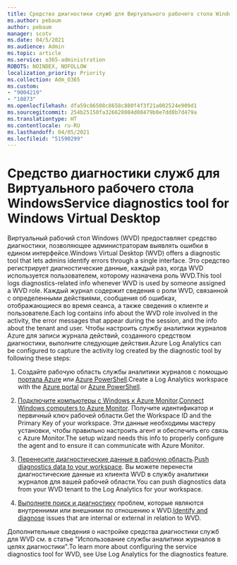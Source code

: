 ```yaml
---
title: Средство диагностики служб для Виртуального рабочего стола Windows
ms.author: pebaum
author: pebaum
manager: scotv
ms.date: 04/5/2021
ms.audience: Admin
ms.topic: article
ms.service: o365-administration
ROBOTS: NOINDEX, NOFOLLOW
localization_priority: Priority
ms.collection: Adm_O365
ms.custom:
- "9004219"
- "10873"
ms.openlocfilehash: dfa59c86508c8658c880f4f3f21a002524e909d1
ms.sourcegitcommit: 254b25150fa326628084d08479b0e7dd8b7d479a
ms.translationtype: HT
ms.contentlocale: ru-RU
ms.lasthandoff: 04/05/2021
ms.locfileid: "51590299"
---
```

# <a name="service-diagnostics-tool-for-windows-virtual-desktop"></a><span data-ttu-id="fca97-102">Средство диагностики служб для Виртуального рабочего стола Windows</span><span class="sxs-lookup"><span data-stu-id="fca97-102">Service diagnostics tool for Windows Virtual Desktop</span></span>

<span data-ttu-id="fca97-103">Виртуальный рабочий стол Windows (WVD) предоставляет средство диагностики, позволяющее администраторам выявлять ошибки в едином интерфейсе.</span><span class="sxs-lookup"><span data-stu-id="fca97-103">Windows Virtual Desktop (WVD) offers a diagnostic tool that lets admins identify errors through a single interface.</span></span> <span data-ttu-id="fca97-104">Это средство регистрирует диагностические данные, каждый раз, когда WVD используется пользователем, которому назначена роль WVD.</span><span class="sxs-lookup"><span data-stu-id="fca97-104">This tool logs diagnostics-related info whenever WVD is used by someone assigned a WVD role.</span></span> <span data-ttu-id="fca97-105">Каждый журнал содержит сведения о роли WVD, связанной с определенными действиями, сообщения об ошибках, отображающиеся во время сеанса, а также сведения о клиенте и пользователе.</span><span class="sxs-lookup"><span data-stu-id="fca97-105">Each log contains info about the WVD role involved in the activity, the error messages that appear during the session, and the info about the tenant and user.</span></span> <span data-ttu-id="fca97-106">Чтобы настроить службу аналитики журналов Azure для записи журнала действий, созданного средством диагностики, выполните следующие действия.</span><span class="sxs-lookup"><span data-stu-id="fca97-106">Azure Log Analytics can be configured to capture the activity log created by the diagnostic tool by following these steps:</span></span>

1. <span data-ttu-id="fca97-107">Создайте рабочую область службы аналитики журналов с помощью [портала Azure](https://go.microsoft.com/fwlink/?linkid=2129500) или [Azure PowerShell](https://go.microsoft.com/fwlink/?linkid=2129501).</span><span class="sxs-lookup"><span data-stu-id="fca97-107">Create a Log Analytics workspace with the [Azure portal](https://go.microsoft.com/fwlink/?linkid=2129500) or [Azure PowerShell](https://go.microsoft.com/fwlink/?linkid=2129501).</span></span>

1. <span data-ttu-id="fca97-108">[Подключите компьютеры с Windows к Azure Monitor](https://go.microsoft.com/fwlink/?linkid=2129913).</span><span class="sxs-lookup"><span data-stu-id="fca97-108">[Connect Windows computers to Azure Monitor](https://go.microsoft.com/fwlink/?linkid=2129913).</span></span> <span data-ttu-id="fca97-109">Получите идентификатор и первичный ключ рабочей области.</span><span class="sxs-lookup"><span data-stu-id="fca97-109">Get the Workspace ID and the Primary Key of your workspace.</span></span> <span data-ttu-id="fca97-110">Эти данные необходимы мастеру установки, чтобы правильно настроить агент и обеспечить его связь с Azure Monitor.</span><span class="sxs-lookup"><span data-stu-id="fca97-110">The setup wizard needs this info to properly configure the agent and to ensure it can communicate with Azure Monitor.</span></span>

1. <span data-ttu-id="fca97-111">[Перенесите диагностические данные в рабочую область](https://go.microsoft.com/fwlink/?linkid=2128284).</span><span class="sxs-lookup"><span data-stu-id="fca97-111">[Push diagnostics data to your workspace](https://go.microsoft.com/fwlink/?linkid=2128284).</span></span> <span data-ttu-id="fca97-112">Вы можете перенести диагностические данные из клиента WVD в службу аналитики журналов для вашей рабочей области.</span><span class="sxs-lookup"><span data-stu-id="fca97-112">You can push diagnostics data from your WVD tenant to the Log Analytics for your workspace.</span></span>

1. <span data-ttu-id="fca97-113">[Выполните поиск и диагностику](https://docs.microsoft.com/azure/virtual-desktop/diagnostics-role-service#diagnose-issues-with-powershell) проблем, которые являются внутренними или внешними по отношению к WVD.</span><span class="sxs-lookup"><span data-stu-id="fca97-113">[Identify and diagnose](https://docs.microsoft.com/azure/virtual-desktop/diagnostics-role-service#diagnose-issues-with-powershell) issues that are internal or external in relation to WVD.</span></span>

<span data-ttu-id="fca97-114">Дополнительные сведения о настройке средства диагностики служб для WVD см. в статье "Использование службы аналитики журналов в целях диагностики".</span><span class="sxs-lookup"><span data-stu-id="fca97-114">To learn more about configuring the service diagnostics tool for WVD, see Use Log Analytics for the diagnostics feature.</span></span>